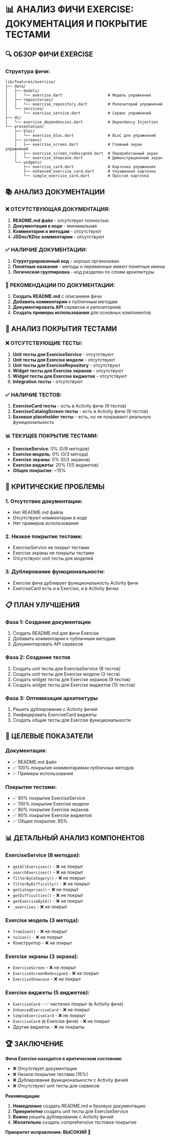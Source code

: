 # 📊 АНАЛИЗ ФИЧИ EXERCISE: ДОКУМЕНТАЦИЯ И ПОКРЫТИЕ ТЕСТАМИ

## 🔍 **ОБЗОР ФИЧИ EXERCISE**

### **Структура фичи:**
```
lib/features/exercise/
├── data/
│   ├── models/
│   │   └── exercise.dart                    # Модель упражнения
│   ├── repositories/
│   │   └── exercise_repository.dart         # Репозиторий упражнений
│   └── services/
│       └── exercise_service.dart            # Сервис упражнений
├── di/
│   └── exercise_dependencies.dart           # Dependency Injection
└── presentation/
    ├── bloc/
    │   └── exercise_bloc.dart               # BLoC для упражнений
    ├── screens/
    │   ├── exercise_screen.dart             # Главный экран упражнений
    │   ├── exercise_screen_redesigned.dart  # Переработанный экран
    │   └── exercise_showcase.dart           # Демонстрационный экран
    └── widgets/
        ├── exercise_card.dart               # Карточка упражнения
        ├── enhanced_exercise_card.dart      # Улучшенная карточка
        └── simple_exercise_card.dart        # Простая карточка
```

## 📚 **АНАЛИЗ ДОКУМЕНТАЦИИ**

### ❌ **ОТСУТСТВУЮЩАЯ ДОКУМЕНТАЦИЯ:**

1. **README.md файл** - отсутствует полностью
2. **Документация в коде** - минимальная
3. **Комментарии к методам** - отсутствуют
4. **JSDoc/KDoc комментарии** - отсутствуют

### ✅ **НАЛИЧИЕ ДОКУМЕНТАЦИИ:**

1. **Структурированный код** - хорошо организован
2. **Понятные названия** - методы и переменные имеют понятные имена
3. **Логическая группировка** - код разделен по слоям архитектуры

### 📝 **РЕКОМЕНДАЦИИ ПО ДОКУМЕНТАЦИИ:**

1. **Создать README.md** с описанием фичи
2. **Добавить комментарии** к публичным методам
3. **Документировать API** сервисов и репозиториев
4. **Создать примеры использования** для основных компонентов

## 🧪 **АНАЛИЗ ПОКРЫТИЯ ТЕСТАМИ**

### ❌ **ОТСУТСТВУЮЩИЕ ТЕСТЫ:**

1. **Unit тесты для ExerciseService** - отсутствуют
2. **Unit тесты для Exercise модели** - отсутствуют
3. **Unit тесты для ExerciseRepository** - отсутствуют
4. **Widget тесты для Exercise экранов** - отсутствуют
5. **Widget тесты для Exercise виджетов** - отсутствуют
6. **Integration тесты** - отсутствуют

### ✅ **НАЛИЧИЕ ТЕСТОВ:**

1. **ExerciseCard тесты** - есть в Activity фиче (9 тестов)
2. **ExerciseCatalogScreen тесты** - есть в Activity фиче (9 тестов)
3. **Базовые placeholder тесты** - есть, но не покрывают реальную функциональность

### 📊 **ТЕКУЩЕЕ ПОКРЫТИЕ ТЕСТАМИ:**

- **ExerciseService**: 0% (0/8 методов)
- **Exercise модель**: 0% (0/3 метода)
- **Exercise экраны**: 0% (0/3 экранов)
- **Exercise виджеты**: 20% (1/5 виджетов)
- **Общее покрытие**: ~15%

## 🚨 **КРИТИЧЕСКИЕ ПРОБЛЕМЫ**

### **1. Отсутствие документации:**
- Нет README.md файла
- Отсутствуют комментарии в коде
- Нет примеров использования

### **2. Низкое покрытие тестами:**
- ExerciseService не покрыт тестами
- Exercise экраны не покрыты тестами
- Отсутствуют unit тесты для моделей

### **3. Дублирование функциональности:**
- Exercise фича дублирует функциональность Activity фичи
- ExerciseCard есть и в Exercise, и в Activity фичах

## 📋 **ПЛАН УЛУЧШЕНИЯ**

### **Фаза 1: Создание документации**
1. Создать README.md для фичи Exercise
2. Добавить комментарии к публичным методам
3. Документировать API сервисов

### **Фаза 2: Создание тестов**
1. Создать unit тесты для ExerciseService (8 тестов)
2. Создать unit тесты для Exercise модели (3 теста)
3. Создать widget тесты для Exercise экранов (9 тестов)
4. Создать widget тесты для Exercise виджетов (15 тестов)

### **Фаза 3: Оптимизация архитектуры**
1. Решить дублирование с Activity фичей
2. Унифицировать ExerciseCard виджеты
3. Создать общие тесты для Exercise функциональности

## 🎯 **ЦЕЛЕВЫЕ ПОКАЗАТЕЛИ**

### **Документация:**
- ✅ README.md файл
- ✅ 100% покрытие комментариями публичных методов
- ✅ Примеры использования

### **Покрытие тестами:**
- ✅ 90% покрытие ExerciseService
- ✅ 100% покрытие Exercise модели
- ✅ 80% покрытие Exercise экранов
- ✅ 90% покрытие Exercise виджетов
- ✅ Общее покрытие: 85%

## 📊 **ДЕТАЛЬНЫЙ АНАЛИЗ КОМПОНЕНТОВ**

### **ExerciseService (8 методов):**
- `getAllExercises()` - ❌ не покрыт
- `searchExercises()` - ❌ не покрыт
- `filterByCategory()` - ❌ не покрыт
- `filterByDifficulty()` - ❌ не покрыт
- `getCategories()` - ❌ не покрыт
- `getDifficulties()` - ❌ не покрыт
- `getExerciseById()` - ❌ не покрыт
- `_exercises` - ❌ не покрыт

### **Exercise модель (3 метода):**
- `fromJson()` - ❌ не покрыт
- `toJson()` - ❌ не покрыт
- Конструктор - ❌ не покрыт

### **Exercise экраны (3 экрана):**
- `ExerciseScreen` - ❌ не покрыт
- `ExerciseScreenRedesigned` - ❌ не покрыт
- `ExerciseShowcase` - ❌ не покрыт

### **Exercise виджеты (5 виджетов):**
- `ExerciseCard` - ✅ частично покрыт (в Activity фиче)
- `EnhancedExerciseCard` - ❌ не покрыт
- `SimpleExerciseCard` - ❌ не покрыт
- `ExerciseCard` (в Exercise фиче) - ❌ не покрыт
- Другие виджеты - ❌ не покрыты

## 🏆 **ЗАКЛЮЧЕНИЕ**

**Фича Exercise находится в критическом состоянии:**
- ❌ Отсутствует документация
- ❌ Низкое покрытие тестами (15%)
- ❌ Дублирование функциональности с Activity фичей
- ❌ Отсутствуют unit тесты для сервисов

**Рекомендации:**
1. **Немедленно** создать README.md и базовую документацию
2. **Приоритетно** создать unit тесты для ExerciseService
3. **Важно** решить дублирование с Activity фичей
4. **Желательно** создать comprehensive тестовое покрытие

**Приоритет исправления: ВЫСОКИЙ** 🔴
